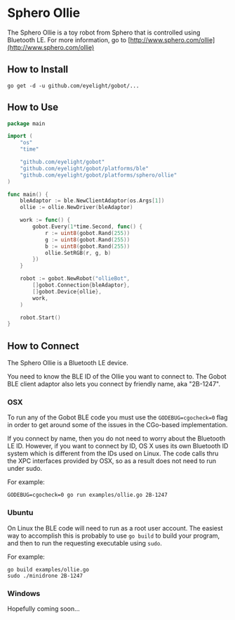 # Sphero Ollie

The Sphero Ollie is a toy robot from Sphero that is controlled using Bluetooth LE. For more information, go to [http://www.sphero.com/ollie](http://www.sphero.com/ollie)

## How to Install

```
go get -d -u github.com/eyelight/gobot/...
```

## How to Use

```go
package main

import (
	"os"
	"time"

	"github.com/eyelight/gobot"
	"github.com/eyelight/gobot/platforms/ble"
	"github.com/eyelight/gobot/platforms/sphero/ollie"
)

func main() {
	bleAdaptor := ble.NewClientAdaptor(os.Args[1])
	ollie := ollie.NewDriver(bleAdaptor)

	work := func() {
		gobot.Every(1*time.Second, func() {
			r := uint8(gobot.Rand(255))
			g := uint8(gobot.Rand(255))
			b := uint8(gobot.Rand(255))
			ollie.SetRGB(r, g, b)
		})
	}

	robot := gobot.NewRobot("ollieBot",
		[]gobot.Connection{bleAdaptor},
		[]gobot.Device{ollie},
		work,
	)

	robot.Start()
}
```

## How to Connect

The Sphero Ollie is a Bluetooth LE device.

You need to know the BLE ID of the Ollie you want to connect to. The Gobot BLE client adaptor also lets you connect by friendly name, aka "2B-1247".

### OSX

To run any of the Gobot BLE code you must use the `GODEBUG=cgocheck=0` flag in order to get around some of the issues in the CGo-based implementation.

If you connect by name, then you do not need to worry about the Bluetooth LE ID. However, if you want to connect by ID, OS X uses its own Bluetooth ID system which is different from the IDs used on Linux. The code calls thru the XPC interfaces provided by OSX, so as a result does not need to run under sudo.

For example:

    GODEBUG=cgocheck=0 go run examples/ollie.go 2B-1247

### Ubuntu

On Linux the BLE code will need to run as a root user account. The easiest way to accomplish this is probably to use `go build` to build your program, and then to run the requesting executable using `sudo`.

For example:

    go build examples/ollie.go
    sudo ./minidrone 2B-1247

### Windows

Hopefully coming soon...
